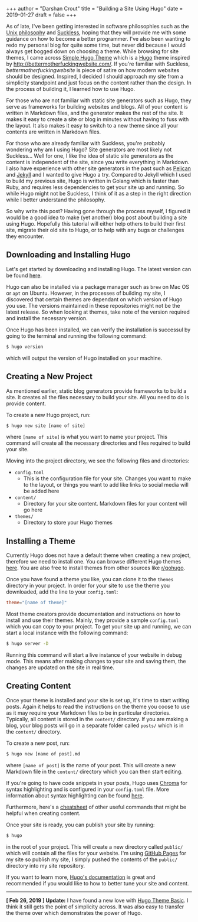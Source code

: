 +++
author = "Darshan Crout"
title = "Building a Site Using Hugo"
date = 2019-01-27
draft = false
+++

As of late, I've been getting interested in software philosophies such as the [Unix philosophy](https://en.wikipedia.org/wiki/Unix_philosophy) and [Suckless](https://suckless.org/), hoping that they will provide me with some guidance on how to become a better programmer. I've also been wanting to redo my personal blog for quite some time, but never did because I would always get bogged down on choosing a theme. While browsing for site themes, I came across [Simple Hugo Theme](https://themes.gohugo.io/simple-hugo-theme/) which is a [Hugo](https://gohugo.io/) theme inspired by http://bettermotherfuckingwebsite.com/. If you're familiar with Suckless, *bettermotherfuckingwebsite* is piece of satire on how modern websites should be designed. Inspired, I decided I should approach my site from a simplicity standpoint and just focus on the content rather than the design. In the process of building it, I learned how to use Hugo.

For those who are not familiar with static site generators such as Hugo, they serve as frameworks for building websites and blogs. All of your content is written in Markdown files, and the generator makes the rest of the site. It makes it easy to create a site or blog in minutes without having to fuss with the layout. It also makes it easy to switch to a new theme since all your contents are written in Markdown files.

For those who are already familiar with Suckless, you're probably wondering why am I using Hugo? Site generators are most likely not Suckless... Well for one, I like the idea of static site generators as the content is independent of the site, since you write everything in Markdown. I also have experience with other site generators in the past such as [Pelican](https://github.com/getpelican/pelican) and [Jekyll](https://jekyllrb.com/) and I wanted to give Hugo a try. Compared to Jekyll which I used to build my previous site, Hugo is written in Golang which is faster than Ruby, and requires less dependencies to get your site up and running. So while Hugo might not be Suckless, I think of it as a step in the right direction while I better understand the philosophy.

So why write this post? Having gone through the process myself, I figured it would be a good idea to make (yet another) blog post about building a site using Hugo. Hopefully this tutorial will either help others to build their first site, migrate their old site to Hugo, or to help with any bugs or challenges they encounter.

## Downloading and Installing Hugo

Let's get started by downloading and installing Hugo. The latest version can be found [here](https://github.com/gohugoio/hugo/releases).

Hugo can also be installed via a package manager such as `brew` on Mac OS or `apt` on Ubuntu. However, in the processes of building my site, I discovered that certain themes are dependant on which version of Hugo you use. The versions maintained in these repositories might not be the latest release. So when looking at themes, take note of the version required and install the necessary version.

Once Hugo has been installed, we can verify the installation is successul by going to the terminal and running the following command:

```bash
$ hugo version
```

which will output the version of Hugo installed on your machine.

## Creating a New Project

As mentioned earlier, static blog generators provide frameworks to build a site. It creates all the files necessary to build your site. All you need to do is provide content.

To create a new Hugo project, run:

```bash
$ hugo new site [name of site]
```

where `[name of site]` is what you want to name your project. This command will create all the necessary directories and files required to build your site.

Moving into the project directory, we see the following files and directories:

* `config.toml`
  * This is the configuration file for your site. Changes you want to make to the layout, or things you want to add like links to social media will be added here
* `content/`
  * Directory for your site content. Markdown files for your content will go here
* `themes/`
  * Directory to store your Hugo themes

## Installing a Theme

Currently Hugo does not have a default theme when creating a new project, therefore we need to install one. You can browse different Hugo themes [here](https://themes.gohugo.io/). You are also free to install themes from other sources like [r/gohugo](https://www.reddit.com/r/gohugo/).

Once you have found a theme you like, you can clone it to the `themes` directory in your project. In order for your site to use the theme you downloaded, add the line to your `config.toml`:

```toml
theme="[name of theme]"
```

Most theme creators provide documentation and instructions on how to install and use their themes. Mainly, they provide a sample `config.toml` which you can copy to your project. To get your site up and running, we can start a local instance with the following command:

```bash
$ hugo server -D
```

Running this command will start a live instance of your website in debug mode. This means after making changes to your site and saving them, the changes are updated on the site in real time.

## Creating Content

Once your theme is installed and your site is set up, it's time to start writing posts. Again it helps to read the instructions on the theme you coose to use as it may require your Markdown files to be in particular directories. Typically, all content is stored in the `content/` directory. If you are making a blog, your blog posts will go in a separate folder called `posts/` which is in the `content/` directory.

To create a new post, run:

```bash
$ hugo new [name of post].md
```

where `[name of post]` is the name of your post. This will create a new Markdown file in the `content/` directory which you can then start editing.

If you're going to have code snippets in your posts, Hugo uses [Chroma](https://github.com/alecthomas/chroma) for syntax highlighting and is configured in your `config.toml` file. More information about syntax highlighting can be found [here](https://gohugo.io/content-management/syntax-highlighting/).

Furthermore, here's a [cheatsheet](https://gohugo.io/commands/) of other useful commands that might be helpful when creating content.

Once your site is ready, you can publish your site by running:

```bash
$ hugo
```

in the root of your project. This will create a new directory called `public/` which will contain all the files for your website. I'm using [GitHub Pages](https://pages.github.com/) for my site so publish my site, I simply pushed the contents of the `public/` directory into my site repository.

If you want to learn more, [Hugo's documentation](https://gohugo.io/documentation/) is great and recommended if you would like to how to better tune your site and content.

---

**[ Feb 26, 2019 ] Update:** I have found a new love with [Hugo Theme Basic](https://github.com/siegerts/hugo-theme-basic). I think it still gets the point of simplicity across. It was also easy to transfer the theme over which demonstrates the power of Hugo.

